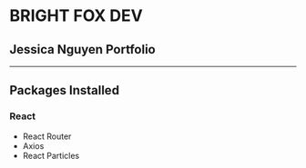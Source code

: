 # BRIGHT FOX DEV

## Jessica Nguyen Portfolio

---
## Packages Installed
### React
- React Router
- Axios
- React Particles
